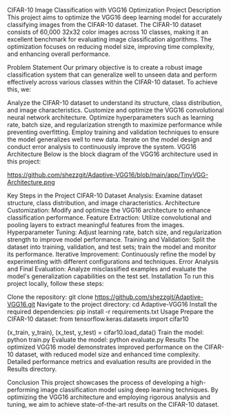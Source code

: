 CIFAR-10 Image Classification with VGG16 Optimization
Project Description
This project aims to optimize the VGG16 deep learning model for accurately classifying images from the CIFAR-10 dataset. The CIFAR-10 dataset consists of 60,000 32x32 color images across 10 classes, making it an excellent benchmark for evaluating image classification algorithms. The optimization focuses on reducing model size, improving time complexity, and enhancing overall performance.

Problem Statement
Our primary objective is to create a robust image classification system that can generalize well to unseen data and perform effectively across various classes within the CIFAR-10 dataset. To achieve this, we:

Analyze the CIFAR-10 dataset to understand its structure, class distribution, and image characteristics.
Customize and optimize the VGG16 convolutional neural network architecture.
Optimize hyperparameters such as learning rate, batch size, and regularization strength to maximize performance while preventing overfitting.
Employ training and validation techniques to ensure the model generalizes well to new data.
Iterate on the model design and conduct error analysis to continuously improve the system.
VGG16 Architecture
Below is the block diagram of the VGG16 architecture used in this project:

https://github.com/shezzgit/Adaptive-VGG16/blob/main/app/TinyVGG-Architecture.png

Key Steps in the Project
CIFAR-10 Dataset Analysis: Examine dataset structure, class distribution, and image characteristics.
Architecture Customization: Modify and optimize the VGG16 architecture to enhance classification performance.
Feature Extraction: Utilize convolutional and pooling layers to extract meaningful features from the images.
Hyperparameter Tuning: Adjust learning rate, batch size, and regularization strength to improve model performance.
Training and Validation: Split the dataset into training, validation, and test sets; train the model and monitor its performance.
Iterative Improvement: Continuously refine the model by experimenting with different configurations and techniques.
Error Analysis and Final Evaluation: Analyze misclassified examples and evaluate the model's generalization capabilities on the test set.
Installation
To run this project locally, follow these steps:

Clone the repository:
git clone https://github.com/shezzgit/Adaptive-VGG16.git
Navigate to the project directory:
cd Adaptive-VGG16
Install the required dependencies:
pip install -r requirements.txt
Usage
Prepare the CIFAR-10 dataset:
from tensorflow.keras.datasets import cifar10

(x_train, y_train), (x_test, y_test) = cifar10.load_data()
Train the model:
python train.py
Evaluate the model:
python evaluate.py
Results
The optimized VGG16 model demonstrates improved performance on the CIFAR-10 dataset, with reduced model size and enhanced time complexity. Detailed performance metrics and evaluation results are provided in the Results directory.

Conclusion
This project showcases the process of developing a high-performing image classification model using deep learning techniques. By optimizing the VGG16 architecture and employing rigorous analysis and tuning, we aim to achieve state-of-the-art results on the CIFAR-10 dataset.
